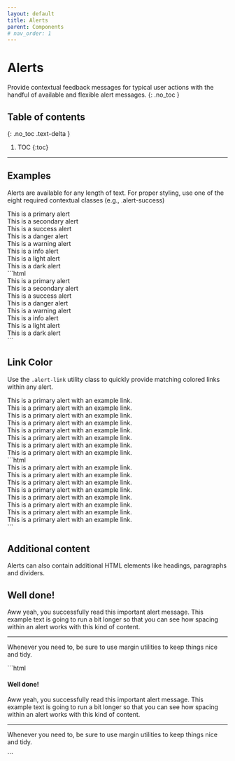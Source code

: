 ```yaml
---
layout: default
title: Alerts
parent: Components
# nav_order: 1
---
```


# Alerts
Provide contextual feedback messages for typical user actions with the handful of available and flexible alert messages.
{: .no_toc }

## Table of contents
{: .no_toc .text-delta }

1. TOC
{:toc}

---

## Examples
Alerts are available for any length of text. For proper styling, use one of the eight required contextual classes (e.g., .alert-success)

<div class="code-example" markdown="1">
<div class="alert alert-primary">This is a primary alert</div>
<div class="alert alert-secondary">This is a secondary alert</div>
<div class="alert alert-success">This is a success alert</div>
<div class="alert alert-danger">This is a danger alert</div>
<div class="alert alert-warning">This is a warning alert</div>
<div class="alert alert-info">This is a info alert</div>
<div class="alert alert-light">This is a light alert</div>
<div class="alert alert-dark">This is a dark alert</div>

</div>
```html
<div class="alert alert-primary">This is a primary alert</div>
<div class="alert alert-secondary">This is a secondary alert</div>
<div class="alert alert-success">This is a success alert</div>
<div class="alert alert-danger">This is a danger alert</div>
<div class="alert alert-warning">This is a warning alert</div>
<div class="alert alert-info">This is a info alert</div>
<div class="alert alert-light">This is a light alert</div>
<div class="alert alert-dark">This is a dark alert</div>
```

## Link Color
Use the `.alert-link` utility class to quickly provide matching colored links within any alert.
<div class="code-example" markdown="1">
<div class="alert alert-primary">
    This is a primary alert with <a class="alert-link">an example link</a>.
</div>
<div class="alert alert-secondary">
    This is a primary alert with <a class="alert-link">an example link</a>.
</div>
<div class="alert alert-success">
    This is a primary alert with <a class="alert-link">an example link</a>.
</div>
<div class="alert alert-danger">
    This is a primary alert with <a class="alert-link">an example link</a>.
</div>
<div class="alert alert-warning">
    This is a primary alert with <a class="alert-link">an example link</a>.
</div>
<div class="alert alert-info">
    This is a primary alert with <a class="alert-link">an example link</a>.
</div>
<div class="alert alert-light">
    This is a primary alert with <a class="alert-link">an example link</a>.
</div>
<div class="alert alert-dark">
    This is a primary alert with <a class="alert-link">an example link</a>.
</div>

</div>
```html
<div class="alert alert-primary">
    This is a primary alert with <a class="alert-link">an example link</a>.
</div>
<div class="alert alert-secondary">
    This is a primary alert with <a class="alert-link">an example link</a>.
</div>
<div class="alert alert-success">
    This is a primary alert with <a class="alert-link">an example link</a>.
</div>
<div class="alert alert-danger">
    This is a primary alert with <a class="alert-link">an example link</a>.
</div>
<div class="alert alert-warning">
    This is a primary alert with <a class="alert-link">an example link</a>.
</div>
<div class="alert alert-info">
    This is a primary alert with <a class="alert-link">an example link</a>.
</div>
<div class="alert alert-light">
    This is a primary alert with <a class="alert-link">an example link</a>.
</div>
<div class="alert alert-dark">
    This is a primary alert with <a class="alert-link">an example link</a>.
</div>
```


## Additional content
Alerts can also contain additional HTML elements like headings, paragraphs and dividers.

<div class="code-example" markdown="1">
<div class="alert alert-success">
  <h2 class="alert-heading">Well done!</h2>
  <p>Aww yeah, you successfully read this important alert message. This example text is going to run a bit longer so that you can see how spacing within an alert works with this kind of content.</p>
  <hr>
  <p class="mb-0">Whenever you need to, be sure to use margin utilities to keep things nice and tidy.</p>
</div>

</div>
```html
<div class="alert alert-success">
  <h4 class="alert-heading">Well done!</h4>
  <p>Aww yeah, you successfully read this important alert message. This example text is going to run a bit longer so that you can see how spacing within an alert works with this kind of content.</p>
  <hr>
  <p class="mb-0">Whenever you need to, be sure to use margin utilities to keep things nice and tidy.</p>
</div>
```